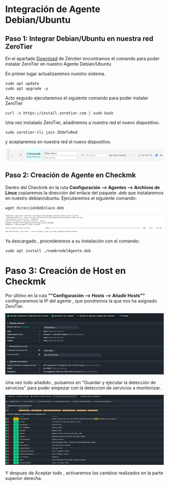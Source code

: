 # Integración de Agente Debian/Ubuntu

## Paso 1: Integrar Debian/Ubuntu en nuestra red ZeroTier

En el apartado [Download](https://www.zerotier.com/download/) de Zerotier encontramos el comando para poder instalar ZeroTier en nuestro Agente Debian/Ubuntu

En primer lugar actualizaremos nuestro sistema.

````
sudo apt update
sudo apt upgrade -y
````
Acto seguido ejecutaremos el siguiente comando para poder instalar ZeroTier
````
curl -s https://install.zerotier.com | sudo bash
````

Una vez instalado ZeroTier, añadiremos a nuestra red el nuevo dispositivo.

````
sudo zerotier-cli join IDdeTuRed
````
y aceptaremos en nuestra red el nuevo dispositivo.

![image](/img/capturas/Autorizacion.png)

## Paso 2: Creación de Agente en Checkmk

Dentro del Checkmk en la ruta **Configuración --> Agentes --> Archivos de Linux** copiaremos la dirección del enlace del paquete .deb que instalaremos en nuestro debian/ubuntu.
Ejecutaremos el siguiente comando:

````
wget direcciónDeEnlace.deb
````

![image](/img/capturas/wget.png)

Ya descargado , procederemos a su instalación con el comando:

````
sudo apt install ./nombredelAgente.deb
````

# Paso 3: Creación de Host en Checkmk
Por último en la ruta **""Configuración --> Hosts --> Añadir Hosts""** configuraremos la IP del agente , que pondremos la que nos ha asignado ZeroTier.

![image](/img/capturas/HDebian.png)

Una vez todo añadido , pulsamos en "Guardar y ejecutar la detección de servicios" para poder empezar con la deteccion de servicios a monitorizar.

![image](/img/capturas/SDebian.png)

Y despues de Aceptar todo , activaremos los cambios realizados en la parte superior derecha.
